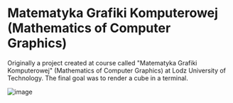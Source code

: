 # Matematyka Grafiki Komputerowej (Mathematics of Computer Graphics)

Originally a project created at course called "Matematyka Grafiki Komputerowej" (Mathematics of Computer Graphics) at Lodz University of Technology. The final goal was to render a cube in a terminal.

![image](https://github.com/ReasonPsycho/MatGraf/assets/54778479/c8be7932-6540-486f-a224-8aa9ba948296)
